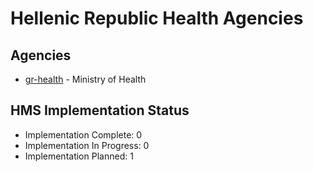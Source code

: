 # Hellenic Republic Health Agencies

## Agencies

- [gr-health](gr-health/index.md) - Ministry of Health

## HMS Implementation Status

- Implementation Complete: 0
- Implementation In Progress: 0
- Implementation Planned: 1

